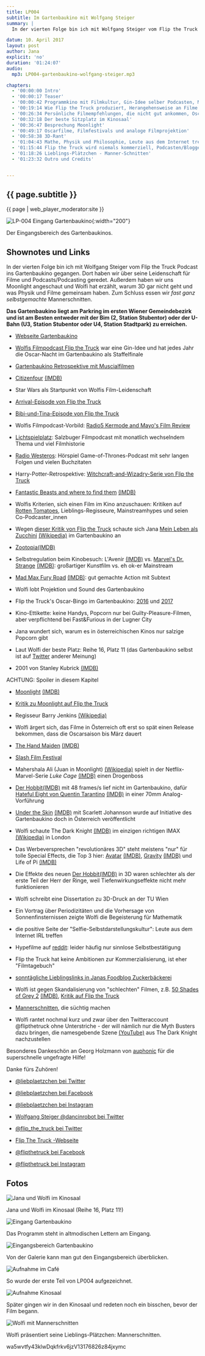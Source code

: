 ```yaml
---
title: LP004
subtitle: Im Gartenbaukino mit Wolfgang Steiger
summary: |
  In der vierten Folge bin ich mit Wolfgang Steiger vom Flip the Truck Podcast ins Gartenbaukino gegangen. Dort haben wir über seine Leidenschaft für Filme und Podcasts/Podcasting geredet. Außerdem haben wir uns Moonlight angeschaut und Wolfi hat erzählt, warum 3D gar nicht gehen und was Physik und Filme gemeinsam haben. Zum Schluss essen wir fast ganz selbstgemachte Mannerschnitten.

datum: 10. April 2017
layout: post
author: Jana
explicit: 'no'
duration: '01:24:07'
audio:
  mp3: LP004-gartenbaukino-wolfgang-steiger.mp3

chapters:
  - '00:00:00 Intro'
  - '00:00:17 Teaser'
  - '00:00:42 Programmkino mit Filmkultur, Gin-Idee selber Podcasten, Mischung aus Mainstreamfilmen, Indie und Arthouse'
  - '00:19:14 Wie Flip the Truck produziert, Herangehensweise an Filme'
  - '00:26:34 Persönliche Filmempfehlungen, die nicht gut ankommen, Oscarbingo'
  - '00:32:18 Der beste Sitzplatz im Kinosaal'
  - '00:36:47 Besprechung Moonlight'
  - '00:49:17 Oscarfilme, Filmfestivals und analoge Filmprojektion'
  - '00:58:38 3D-Rant'
  - '01:04:43 Mathe, Physik und Philosophie, Leute aus dem Internet treffen'
  - '01:15:44 Flip the Truck wird niemals kommerziell, Podcasten/Bloggen als Tagebuch'
  - '01:18:26 Lieblings-Plätzchen - Manner-Schnitten'
  - '01:23:32 Outro und Credits'


---
```


## {{ page.subtitle }}

{{ page | web_player_moderator:site }}


  ![LP-004 Eingang Gartenbaukino](http://www.lieblings-plaetzchen.com/photos/LP004/lp004-cover.jpg){:width="200"}

  Der Eingangsbereich des Gartenbaukinos.

## Shownotes und Links

In der vierten Folge bin ich mit Wolfgang Steiger vom Flip the Truck Podcast ins Gartenbaukino gegangen. Dort haben wir über seine Leidenschaft für Filme und Podcasts/Podcasting geredet. Außerdem haben wir uns Moonlight angeschaut und Wolfi hat erzählt, warum 3D gar nicht geht und was Physik und Filme gemeinsam haben. Zum Schluss essen wir *fast ganz selbstgemachte* Mannerschnitten.

**Das Gartenbaukino liegt am Parkring im ersten Wiener Gemeindebezirk und ist am Besten entweder mit der Bim (2, Station Stubentor) oder der U-Bahn (U3, Station Stubentor oder U4, Station Stadtpark) zu erreichen.**


  * [Webseite Gartenbaukino](http://www.gartenbaukino.at/)
  * [Wolfis Filmpodcast Flip the Truck](http://www.flipthetruck.com) war eine Gin-Idee und hat jedes Jahr die Oscar-Nacht im Gartenbaukino als Staffelfinale
  * [Gartenbaukino Retrospektive mit Muscialfilmen](http://www.gartenbaukino.at/programdetail/program/musicals.html)
  * [Citizenfour](https://citizenfourfilm.com/) [(IMDB)](https://citizenfourfilm.com/)
  * Star Wars als Startpunkt von Wolfis Film-Leidenschaft
  * [Arrival-Episode von Flip the Truck](http://www.flipthetruck.com/2016/12/12/podcast-71-arrival/)
  * [Bibi-und-Tina-Episode von Flip the Truck](http://www.flipthetruck.com/2017/02/07/podcast-78-bibi-tina-retrospektive/)


  * Wolfis Filmpodcast-Vorbild: [Radio5 Kermode and Mayo's Film Review](http://www.bbc.co.uk/programmes/b00lvdrj)
  * [Lichtspielplatz](http://www.wilsonsdachboden.com/p/podcasts.html): Salzbuger Filmpodcast mit monatlich wechselndem Thema und viel Filmhistorie
  * [Radio Westeros](https://radiowesteros.com/): Hörspiel Game-of-Thrones-Podcast mit sehr langen Folgen und vielen Buchzitaten


  * Harry-Potter-Retrospektive: [Witchcraft-and-Wizadry-Serie von Flip the Truck](http://www.flipthetruck.com/category/reviews/podcasts/witchcraft-and-wizardry/)
  * [Fantastic Beasts and where to find them](http://www.fantasticbeasts.com/) [(IMDB)](http://www.imdb.com/title/tt3183660/)
  * Wolfis Kriterien, sich einen Film im Kino anzuschauen: Kritiken auf [Rotten Tomatoes](https://www.rottentomatoes.com/), Lieblings-Regisseure, Mainstreamhypes und seien Co-Podcaster_innen
  * Wegen [dieser Kritik von Flip the Truck](http://www.flipthetruck.com/2017/02/14/mein-leben-als-zucchini/) schaute sich Jana [Mein Leben als Zucchini](http://www.zucchini-film.de/) [(Wikipedia)](https://de.wikipedia.org/wiki/Mein_Leben_als_Zucchini) im Gartenbaukino an
  * [Zootopia(IMDB)](http://www.imdb.com/title/tt2948356/)
  * Selbstregulation beim Kinobesuch: L'Avenir [(IMDB)](http://www.imdb.com/title/tt4120176/) vs. [Marvel's Dr. Strange](http://marvel.com/doctorstrange) [(IMDB)](http://www.imdb.com/title/tt1211837/): großartiger Kunstfilm vs. eh ok-er Mainstream


  * [Mad Max Fury Road](http://www.madmaxmovie.com/) [(IMDB)](http://www.imdb.com/title/tt1392190/): gut gemachte Action mit Subtext
  * Wolfi lobt Projektion und Sound des Gartenbaukino
  * Flip the Truck's Oscar-Bingo im Gartenbaukino: [2016](http://www.flipthetruck.com/2016/02/28/oscar-bingo-2016/) und [2017](http://www.flipthetruck.com/2017/02/26/oscar-bingo-2017-home-edition/)


  * Kino-Ettikette: keine Handys, Popcorn nur bei Guilty-Pleasure-Filmen, aber verpflichtend bei Fast&Furious in der Lugner City
  * Jana wundert sich, warum es in österreichischen Kinos nur salzige Popcorn gibt
  * Laut Wolfi der beste Platz: Reihe 16, Platz 11 (das Gartenbaukino selbst ist auf [Twitter](https://twitter.com/Gartenbaukino/status/844683220797083648) anderer Meinung)
  * 2001 von Stanley Kubrick [(IMDB)](http://www.imdb.com/title/tt0062622/)

 ACHTUNG: Spoiler in diesem Kapitel

  * [Moonlight](http://moonlight.movie/) [(IMDB)](http://www.imdb.com/title/tt4975722/?)
  * [Kritik zu Moonlight auf Flip the Truck](http://www.flipthetruck.com/2017/03/09/moonlight/)
  * Regisseur Barry Jenkins [(Wikipedia)](https://en.wikipedia.org/wiki/Barry_Jenkins)


  * Wolfi ärgert sich, das Filme in Österreich oft erst so spät einen Release bekommen, dass die Oscarsaison bis März dauert
  * [The Hand Maiden](http://www.handmaidenmovie.com/) [(IMDB)](http://www.imdb.com/title/tt4016934)
  * [Slash Film Festival](http://slashfilmfestival.com/)
  * Mahershala Ali (Juan in Moonlight) [(Wikipedia)](https://en.wikipedia.org/wiki/Mahershala_Ali) spielt in der Netflix-Marvel-Serie *Luke Cage* [(IMDB)](http://www.imdb.com/title/tt3322314/) einen Drogenboss
  * [Der Hobbit](http://www.thehobbit.com/)[(IMDB)](http://www.imdb.com/title/tt0903624/) mit 48 frames/s lief nicht im Gartenbaukino, dafür [Hateful Eight von Quentin Tarantino](http://thehatefuleight.com/) [(IMDB)](http://www.imdb.com/title/tt3460252/) in einer 70mm Analog-Vorführung
  * [Under the Skin](http://undertheskinmovie.com/) [(IMDB)](http://www.imdb.com/title/tt1441395/) mit Scarlett Johannson wurde auf Initiative des Gartenbaukino doch in Österreich veröffentlicht


 * Wolfi schaute The Dark Knight [(IMDB)](http://www.imdb.com/title/tt0468569/) im einzigen richtigen IMAX [(Wikipedia)](https://en.wikipedia.org/wiki/IMAX) in London
 * Das Werbeversprechen "revolutionäres 3D" steht meistens "nur" für tolle Special Effects, die Top 3 hier: [Avatar](http://www.avatarmovie.com) [(IMDB)](http://www.imdb.com/title/tt0499549/), [Gravity](https://www.warnerbros.com/gravity) [(IMDB)](http://www.imdb.com/title/tt1454468/) und Life of Pi [(IMDB)](http://www.imdb.com/title/tt0454876/)
 * Die Effekte des neuen [Der Hobbit](http://www.thehobbit.com/)[(IMDB)](http://www.imdb.com/title/tt0903624/) in 3D waren schlechter als der erste Teil der Herr der Ringe, weil Tiefenwirkungseffekte nicht mehr funktionieren


  * Wolfi schreibt eine Dissertation zu 3D-Druck an der TU Wien
  * Ein Vortrag über Periodizitäten und die Vorhersage von Sonnenfinsternissen zeigte Wolfi die Begeisterung für Mathematik
  * die positive Seite der "Selfie-Selbstdarstellungskultur": Leute aus dem Internet IRL treffen
  * Hypefilme auf [reddit](https://www.reddit.com/): leider häufig nur sinnlose Selbstbestätigung


* Flip the Truck hat keine Ambitionen zur Kommerzialisierung, ist eher "Filmtagebuch"
* [sonntägliche Lieblingslinks in Janas Foodblog Zuckerbäckerei](http://zuckerbaeckerei.com/category/zuckersuess/)
* Wolfi ist gegen Skandalisierung von "schlechten" Filmen, z.B. [50 Shades of Grey 2](http://www.fiftyshades.at/) [(IMDB)](http://www.imdb.com/title/tt4465564), [Kritik auf Flip the Truck](http://www.flipthetruck.com/2017/02/09/fifty-shades-of-grey-gefaehrliche-liebe-engl-fifty-shades-darker/)


* [Mannerschnitten](http://www.manner.com/de/original-neapolitaner-schnitten), die süchtig machen
* Wolfi rantet nochmal kurz und zwar über den Twitteraccount @flipthetruck ohne Unterstriche - der will nämlich nur die Myth Busters dazu bringen, die namesgebende Szene [(YouTube)](https://www.youtube.com/watch?v=pQTvXskADTs) aus The Dark Knight nachzustellen

Besonderes Dankeschön an Georg Holzmann von [auphonic](http://zuckerbaeckerei.com/category/zuckersuess/) für die superschnelle ungefragte Hilfe!

Danke fürs Zuhören!

  *  [@liebplaetzchen bei Twitter](http://www.twitter.com/liebplaetzchen)
  *  [@liebplaetzchen bei Facebook](http://www.facebook.com/liebplaetzchen)
  *  [@liebplaetzchen bei Instagram](http://www.instagram.com/liebplaetzchen)

  * [Wolfgang Steiger @dancinrobot bei Twitter](https://twitter.com/dancinrobot)
  * [@flip_the_truck bei Twitter](https://twitter.com/flip_the_truck)
  * [Flip The Truck -Webseite](https://www.ineshaeufler.com)
  *  [@flipthetruck bei Facebook](http://www.facebook.com/flipthetruck)
  *  [@flipthetruck bei Instagram](http://www.instagram.com/flipthetruck)

## Fotos

![Jana und Wolfi im Kinosaal](http://www.lieblings-plaetzchen.com/photos/LP004/jana-wolfi-gartenbaukino.jpg)

Jana und Wolfi im Kinosaal (Reihe 16, Platz 11!)

![Eingang Gartenbaukino](http://www.lieblings-plaetzchen.com/photos/LP004/eingang-gartenbaukino.jpg)

Das Programm steht in altmodischen Lettern am Eingang.

![Eingangsbereich Gartenbaukino](http://www.lieblings-plaetzchen.com/photos/LP004/eingangsbereich-gartenbaukino.jpg)

Von der Galerie kann man gut den Eingangsbereich überblicken.

![Aufnahme im Café](http://www.lieblings-plaetzchen.com/photos/LP004/aufnahme-cafe.jpg)

So wurde der erste Teil von LP004 aufgezeichnet.

![Aufnahme Kinosaal](http://www.lieblings-plaetzchen.com/photos/LP004/aufnahme-kinosaal.jpg)

Später gingen wir in den Kinosaal und redeten noch ein bisschen, bevor der Film begann.

![Wolfi mit Mannerschnitten](http://www.lieblings-plaetzchen.com/photos/LP004/wolfi-manner.jpg)

Wolfi präsentiert seine Lieblings-Plätzchen: Mannerschnitten.

  wa5wvtfy43klwDqkfrkv6jzV13176826z84jxymc
